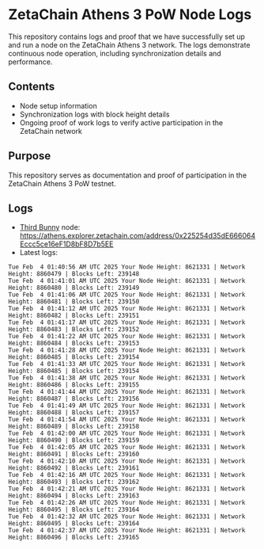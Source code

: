 # ZetaChain Athens 3 PoW Node Logs
This repository contains logs and proof that we have successfully set up and run a node on the ZetaChain Athens 3 network. The logs demonstrate continuous node operation, including synchronization details and performance.

## Contents
- Node setup information
- Synchronization logs with block height details
- Ongoing proof of work logs to verify active participation in the ZetaChain network

## Purpose
This repository serves as documentation and proof of participation in the ZetaChain Athens 3 PoW testnet.

## Logs

- [Third Bunny](https://thirdbunny.xyz/) node: https://athens.explorer.zetachain.com/address/0x225254d35dE666064Eccc5ce16eF1D8bF8D7b5EE
- Latest logs:
```
Tue Feb  4 01:40:56 AM UTC 2025 Your Node Height: 8621331 | Network Height: 8860479 | Blocks Left: 239148
Tue Feb  4 01:41:01 AM UTC 2025 Your Node Height: 8621331 | Network Height: 8860480 | Blocks Left: 239149
Tue Feb  4 01:41:06 AM UTC 2025 Your Node Height: 8621331 | Network Height: 8860481 | Blocks Left: 239150
Tue Feb  4 01:41:12 AM UTC 2025 Your Node Height: 8621331 | Network Height: 8860482 | Blocks Left: 239151
Tue Feb  4 01:41:17 AM UTC 2025 Your Node Height: 8621331 | Network Height: 8860483 | Blocks Left: 239152
Tue Feb  4 01:41:22 AM UTC 2025 Your Node Height: 8621331 | Network Height: 8860484 | Blocks Left: 239153
Tue Feb  4 01:41:28 AM UTC 2025 Your Node Height: 8621331 | Network Height: 8860485 | Blocks Left: 239154
Tue Feb  4 01:41:33 AM UTC 2025 Your Node Height: 8621331 | Network Height: 8860485 | Blocks Left: 239154
Tue Feb  4 01:41:38 AM UTC 2025 Your Node Height: 8621331 | Network Height: 8860486 | Blocks Left: 239155
Tue Feb  4 01:41:44 AM UTC 2025 Your Node Height: 8621331 | Network Height: 8860487 | Blocks Left: 239156
Tue Feb  4 01:41:49 AM UTC 2025 Your Node Height: 8621331 | Network Height: 8860488 | Blocks Left: 239157
Tue Feb  4 01:41:54 AM UTC 2025 Your Node Height: 8621331 | Network Height: 8860489 | Blocks Left: 239158
Tue Feb  4 01:42:00 AM UTC 2025 Your Node Height: 8621331 | Network Height: 8860490 | Blocks Left: 239159
Tue Feb  4 01:42:05 AM UTC 2025 Your Node Height: 8621331 | Network Height: 8860491 | Blocks Left: 239160
Tue Feb  4 01:42:10 AM UTC 2025 Your Node Height: 8621331 | Network Height: 8860492 | Blocks Left: 239161
Tue Feb  4 01:42:16 AM UTC 2025 Your Node Height: 8621331 | Network Height: 8860493 | Blocks Left: 239162
Tue Feb  4 01:42:21 AM UTC 2025 Your Node Height: 8621331 | Network Height: 8860494 | Blocks Left: 239163
Tue Feb  4 01:42:26 AM UTC 2025 Your Node Height: 8621331 | Network Height: 8860495 | Blocks Left: 239164
Tue Feb  4 01:42:32 AM UTC 2025 Your Node Height: 8621331 | Network Height: 8860495 | Blocks Left: 239164
Tue Feb  4 01:42:37 AM UTC 2025 Your Node Height: 8621331 | Network Height: 8860496 | Blocks Left: 239165
```
